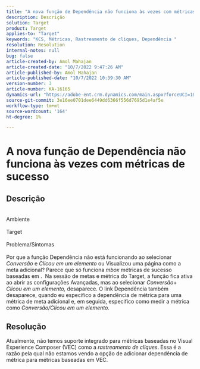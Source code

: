 ```yaml
---
title: "A nova função de Dependência não funciona às vezes com métricas de sucesso"
description: Descrição
solution: Target
product: Target
applies-to: "Target"
keywords: "KCS, Métricas, Rastreamento de cliques, Dependência "
resolution: Resolution
internal-notes: null
bug: false
article-created-by: Amol Mahajan
article-created-date: "10/7/2022 9:47:26 AM"
article-published-by: Amol Mahajan
article-published-date: "10/7/2022 10:39:30 AM"
version-number: 3
article-number: KA-16165
dynamics-url: "https://adobe-ent.crm.dynamics.com/main.aspx?forceUCI=1&pagetype=entityrecord&etn=knowledgearticle&id=7d43650a-2546-ed11-bba1-000d3a3064b8"
source-git-commit: 3e16ee0701dee6449dd6366f556d7695d1e4af5e
workflow-type: tm+mt
source-wordcount: '164'
ht-degree: 1%

---
```


# A nova função de Dependência não funciona às vezes com métricas de sucesso

## Descrição

<br>Ambiente<br><br>
Target
<br><br>Problema/Sintomas<br><br>
Por que a função Dependência não está funcionando ao selecionar *Conversão* e *Clicou em um elemento* ou Visualizou uma página como a meta adicional? Parece que só funciona *mbox* métricas de sucesso baseadas em . 
Na sessão de metas e métrica do Target, a função fica ativa ao abrir as configurações Avançadas, mas ao selecionar *Conversão*+ *Clicou em um elemento,* desaparece. O link Dependência também desaparece, quando eu especifico a dependência de métrica para uma métrica de meta adicional e, em seguida, especifico como medir a métrica como *Conversão/Clicou em um elemento.*


## Resolução


Atualmente, não temos suporte integrado para métricas baseadas no Visual Experience Composer (VEC) como a *rastreamento de cliques*. Essa é a razão pela qual não estamos vendo a opção de adicionar dependência de métrica para métricas baseadas em VEC.

